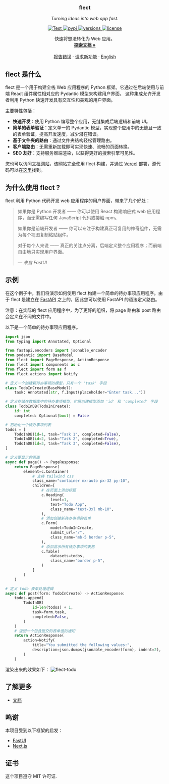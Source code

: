 <!-- 项目标志 -->
<div align="center">

  <h3 align="center">flect</h3>
  <p align='center'>
    <em>Turning ideas into web app fast.</em>
  </p>
  <p align="center">
    <a href="https://github.com/Chaoyingz/flect/actions?query=workflow" target="_blank">
        <img src="https://github.com/Chaoyingz/flect/actions/workflows/test.yaml/badge.svg?event=push&branch=main" alt="Test">
    </a>
    <a href="https://pypi.python.org/pypi/flect" target="_blank">
        <img src="https://img.shields.io/pypi/v/flect.svg" alt="pypi">
    </a>
    <a href="https://github.com/Chaoyingz/flect" target="_blank">
        <img src="https://img.shields.io/pypi/pyversions/flect.svg" alt="versions">
    </a>
    <a href="https://github.com/Chaoyingz/flect/blob/main/LICENSE" target="_blank">
        <img src="https://img.shields.io/github/license/chaoyingz/flect.svg" alt="license">
    </a>
  </p>
  <p align="center">
    快速将想法转化为 Web 应用。
    <br />
    <a href="https://flect.celerforge.com/"><strong>探索文档 »</strong></a>
    <br />
    <br />
    <a href="https://github.com/Chaoyingz/flect/issues">报告错误</a>
    ·
    <a href="https://github.com/Chaoyingz/flect/issues">请求新功能</a>
    ·
    <a href="https://github.com/Chaoyingz/flect/">English</a>
  </p>
</div>

<!-- flect 是什么 -->

## flect 是什么

flect 是一个用于构建全栈 Web 应用程序的 Python 框架。它通过在后端使用与前端 React 组件属性相对应的 Pydantic 模型来构建用户界面。
这种集成允许开发者利用 Python 快速开发具有交互性和美观的用户界面。

主要特性包括：

- **快速开发**：使用 Python 编写整个应用，无缝集成后端逻辑和前端 UI。
- **简单的表单验证**：定义单一的 Pydantic 模型，实现整个应用中的无缝且一致的表单验证，提高开发速度，减少潜在错误。
- **基于文件夹的路由**：通过文件夹结构轻松管理路由。
- **客户端路由**：无需重新加载即可实现快速、流畅的页面转换。
- **SEO 友好**：支持服务器端渲染，以获得更好的搜索引擎可见性。

您也可以访问[文档网站](https://flect.celerforge.com/docs/introduction/)，该网站完全使用 flect 构建，并通过 [Vercel](https://vercel.com/) 部署，源代码可以在[这里](https://github.com/Chaoyingz/flect/tree/main/docs)找到。

## 为什么使用 flect ?

flect 利用 Python 代码开发 web 应用程序的用户界面，带来了几个好处：

> 如果你是 Python 开发者 —— 你可以使用 React 构建响应式 web 应用程序，而无需编写任何 JavaScript 代码或接触 npm。
>
> 如果你是前端开发者 —— 你可以专注于构建真正可复用的神奇组件，无需为每个视图复制粘贴组件。
>
> 对于每个人来说 —— 真正的关注点分离，后端定义整个应用程序；而前端自由地只实现用户界面。
>
> — _来自 FastUI_

## 示例

在这个例子中，我们将演示如何使用 flect 构建一个简单的待办事项应用程序。由于 flect 是建立在 [FastAPI](https://fastapi.tiangolo.com/) 之上的，因此您可以使用 FastAPI 的语法定义路由。

注意：在实际的 flect 应用程序中，为了更好的组织，将 page 路由和 post 路由会定义在不同的文件中。

以下是一个简单的待办事项应用程序。

```python
import json
from typing import Annotated, Optional

from fastapi.encoders import jsonable_encoder
from pydantic import BaseModel
from flect import PageResponse, ActionResponse
from flect import components as c
from flect import form as f
from flect.actions import Notify

# 定义一个创建新待办事项的模型，只有一个 'task' 字段
class TodoInCreate(BaseModel):
    task: Annotated[str, f.Input(placeholder="Enter task...")]

# 定义存储在数据库中的待办事项模型，扩展创建模型添加 'id' 和 'completed' 字段
class TodoInDB(TodoInCreate):
    id: int
    completed: Optional[bool] = False

# 初始化一个待办事项列表
todos = [
    TodoInDB(id=1, task="Task 1", completed=False),
    TodoInDB(id=2, task="Task 2", completed=True),
    TodoInDB(id=3, task="Task 3", completed=False),
]

# 定义要显示的页面
async def page() -> PageResponse:
    return PageResponse(
        element=c.Container(
            # 支持 tailwind css
            class_name="container mx-auto px-32 py-10",
            children=[
                # 在页面上添加标题
                c.Heading(
                    level=1,
                    text="Todo App",
                    class_name="text-3xl mb-10",
                ),
                # 添加创建新待办事项的表单
                c.Form(
                    model=TodoInCreate,
                    submit_url="/",
                    class_name="mb-5 border p-5",
                ),
                # 添加显示所有待办事项的表格
                c.Table(
                    datasets=todos,
                    class_name="border p-5",
                )
            ]
        )
    )

# 定义 todo 表单处理逻辑
async def post(form: TodoInCreate) -> ActionResponse:
    todos.append(
        TodoInDB(
            id=len(todos) + 1,
            task=form.task,
            completed=False,
        )
    )
    # 返回一个包含提交的表单值的通知
    return ActionResponse(
        action=Notify(
            title="You submitted the following values:",
            description=json.dumps(jsonable_encoder(form), indent=2),
        )
    )
```

渲染出来的效果如下：
![flect-todo](https://github.com/Chaoyingz/flect/assets/32626585/f48415d8-b25c-432d-8dc4-d0bd4d65777d)

## 了解更多

- [文档](https://flect.celerforge.com/)

## 鸣谢

本项目受到以下框架的启发：

- [FastUI](https://github.com/pydantic/FastUI)
- [Next.js](https://nextjs.org/)

## 证书

这个项目遵守 MIT 许可证.
